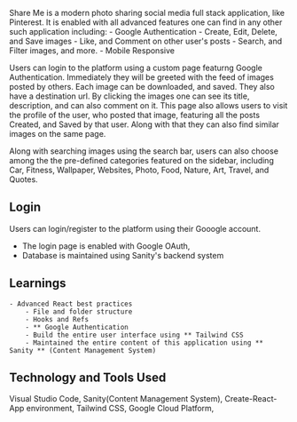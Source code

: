 Share Me is a modern photo sharing social media full stack application, like Pinterest. It is enabled with all advanced features one can find in any other such application including:
    - Google Authentication
    - Create, Edit, Delete, and Save images
    - Like, and Comment on other user's posts
    - Search, and Filter images, and more. 
    - Mobile Responsive

Users can login to the platform using a custom page featurng Google Authentication. Immediately they will be greeted with the feed of images posted by others. Each image can be downloaded, and saved. They also have a destination url. 
By clicking the images one can see its title, description, and can also comment on it. This page also allows users to visit the profile of the user, who posted that image, featuring all the posts Created, and Saved by that user. Along with that they can also find similar images on the same page.

Along with searching images using the search bar, users can also choose among the the pre-defined categories featured on the sidebar, including Car, Fitness, Wallpaper, Websites, Photo, Food, Nature, Art, Travel, and Quotes.

## Login
Users  can login/register to the platform using their Gooogle account.
- The login page is enabled with Google OAuth, 
- Database is maintained using Sanity's backend system 

## Learnings
    - Advanced React best practices
        - File and folder structure
        - Hooks and Refs
        - ** Google Authentication
        - Build the entire user interface using ** Tailwind CSS
        - Maintained the entire content of this application using ** Sanity ** (Content Management System)

## Technology and Tools Used
Visual Studio Code, Sanity(Content Management System), Create-React-App environment, Tailwind CSS, Google Cloud Platform,  
